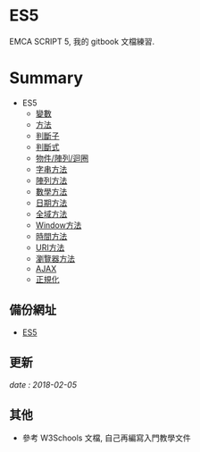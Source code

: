 # ES5

EMCA SCRIPT 5,
我的 gitbook 文檔練習.

# Summary

* ES5
  * [變數](es5.variable.md)
  * [方法](es5.function.md)
  * [判斷子](es5.condition.md)
  * [判斷式](es5.compare.md)
  * [物件/陣列/迴圈](es5.object.md)
  * [字串方法](es5.string.md)
  * [陣列方法](es5.array.md)
  * [數學方法](es5.math.md)
  * [日期方法](es5.date.md)
  * [全域方法](es5.global.md)
  * [Window方法](es5.alert.md)
  * [時間方法](es5.time.md)
  * [URI方法](es5.location.md)
  * [瀏覽器方法](es5.navigator.md)
  * [AJAX](es5.ajax.md)
  * [正規化](es5.regex.md)

## 備份網址

  * [ES5](https://gitbook.fu-ming.tw/es5/index.html)

## 更新 

*date : 2018-02-05*

## 其他

* 參考 W3Schools 文檔, 自己再編寫入門教學文件